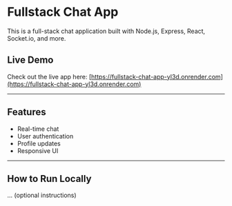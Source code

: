 # Fullstack Chat App

This is a full-stack chat application built with Node.js, Express, React, Socket.io, and more.

## Live Demo

Check out the live app here: [https://fullstack-chat-app-yl3d.onrender.com](https://fullstack-chat-app-yl3d.onrender.com)

---

## Features

- Real-time chat
- User authentication
- Profile updates
- Responsive UI

---

## How to Run Locally

... (optional instructions)
